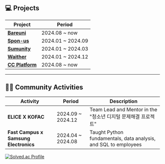 
## 💻 Projects

| Project | Period |
|--------|--------|
| [**Bareuni**](https://github.com/seheonnn/bareuni-BEv2) | 2024.08 ~ now | 
| [**Spon-us**](https://github.com/spon-us/SponUs-BE) | 2024.01 ~ 2024.09 |
| [**Sumunity**](https://github.com/smu-nity/SMUNITY-API) | 2024.01 ~ 2024.03 | 
| [**Waither**](https://github.com/WaitherTeam/Waither-BE) | 2024.01 ~ 2024.12 |
| [**CC Platform**](https://github.com/CCCloudPlatform) | 2024.08 ~ now |
---

## 🧑‍🏫 Community Activities

| Activity | Period | Description |
|----------|--------|-------------|
| **ELICE  X KOFAC** | 2024.09 ~ 2024.12 | Team Lead and Mentor in the "청소년 디지털 문제해결 프로젝트" |
| **Fast Campus x Samsung Electronics** | 2024.04 ~ 2024.08 | Taught Python fundamentals, data analysis, and SQL to employees |



[![Solved.ac Profile](http://mazassumnida.wtf/api/v2/generate_badge?boj=ho78901)](https://solved.ac/ho78901/)
